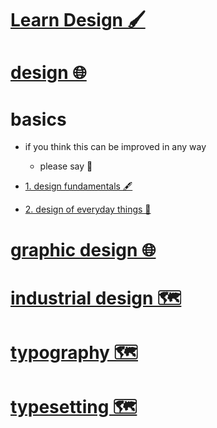 # [Learn Design 🖌](https://my.mindnode.com/UfyzJtYHJtarpQg5YVXVz7vwYjQvn5FQt4g3pq4C)

# [design 🌐](http://www.wikiwand.com/en/Design)


# basics

- if you think this can be improved in any way  
	- please say 💙


- [1. design fundamentals 🖋️](https://medium.freecodecamp.com/before-you-can-master-design-you-must-first-master-the-fundamentals-1981a2af1fda)

- [2. design of everyday things 📕](https://www.goodreads.com/book/show/840.The_Design_of_Everyday_Things)


# [graphic design 🌐](http://www.wikiwand.com/en/Graphic_design)


# [industrial design 🗺️](https://my.mindnode.com/sG3PrxZ5rtpFSBEWewrbfGkSiaXduHMZxEWRRewi)


# [typography 🗺️](https://my.mindnode.com/Dpe6usjyhYStxvMwwrGB2oste4DsnbGdQxL8h1eU)


# [typesetting 🗺️](https://my.mindnode.com/LeQxPkzeiLpvf6XWZphKb5yc69qB7papcxy4XN1S)

